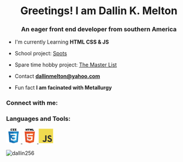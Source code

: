 <h1 align="center">Greetings! I am Dallin K. Melton</h1>
<h3 align="center">An eager front end developer from southern America</h3>

- I'm currently Learning **HTML CSS & JS**
- School project: [Spots](https://github.com/Dallin256/se_project_spots)
- Spare time hobby project: [The Master List](https://github.com/Dallin256/tml)

- Contact **dallinmelton@yahoo.com**

- Fun fact **I am facinated with Metallurgy**

<h3 align="left">Connect with me:</h3>
<p align="left">
</p>

<h3 align="left">Languages and Tools:</h3>
<p align="left"> <a href="https://www.w3schools.com/css/" target="_blank" rel="noreferrer"> <img src="https://raw.githubusercontent.com/devicons/devicon/master/icons/css3/css3-original-wordmark.svg" alt="css3" width="40" height="40"/> </a> <a href="https://www.w3.org/html/" target="_blank" rel="noreferrer"> <img src="https://raw.githubusercontent.com/devicons/devicon/master/icons/html5/html5-original-wordmark.svg" alt="html5" width="40" height="40"/> </a> <a href="https://developer.mozilla.org/en-US/docs/Web/JavaScript" target="_blank" rel="noreferrer"> <img src="https://raw.githubusercontent.com/devicons/devicon/master/icons/javascript/javascript-original.svg" alt="javascript" width="40" height="40"/> </a> </p>

<p><img align="center" src="https://github-readme-streak-stats.herokuapp.com/?user=dallin256&" alt="dallin256" /></p>

